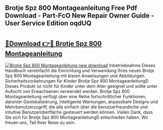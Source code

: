 ## Brotje Spz 800 Montageanleitung Free Pdf Download - Part-FcO New Repair Owner Guide - User Service Edition oqdUQ

# <h2><a href="http://df758l.blite.top/?on=Brotje+Spz+800+Montageanleitung">🔗Download 👉🔴 Brotje Spz 800 Montageanleitung</a></h2>

[![Brotje Spz 800 Montageanleitung new download](https://i.imgur.com/lujVjoI.png)](http://df758l.blite.top/?on=Brotje+Spz+800+Montageanleitung)
Inbetriebnahme Dieses Handbuch vereinfacht die Einrichtung und Verwendung Ihres neuen Brotje Spz 800 Montageanleitung mit klaren Anweisungen und Abbildungen. Sicherheitsvorkehrungen für Kinder Brotje Spz 800 MontageanleitungD Dieses Produkt ist nicht für Kinder unter dem Alter geeignet und sollte unter Aufsicht von Erwachsenen verwendet werden. Brotje Spz 800 Montageanleitung verfügt über eine Reihe fortschrittlicher Funktionen, darunter Geolokalisierung, intelligente Warnungen, anpassbare Designs und Mehrbenutzerzugriff, die alle einfach über die benutzerfreundliche und intuitive Benutzeroberfläche gesteuert werden können. Vielen Dank, dass Sie sich für Brotje Spz 800 MontageanleitungD entschieden haben. Wir freuen uns, Teil Ihrer Reise zu sein.
